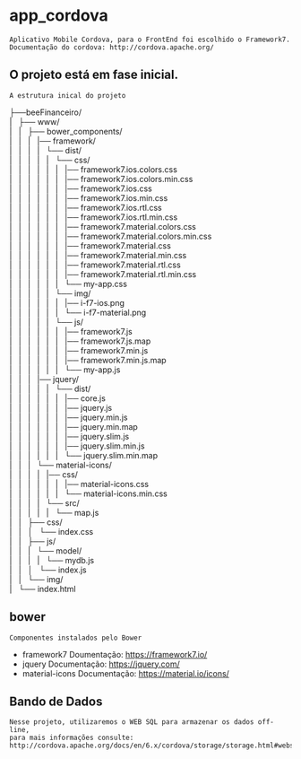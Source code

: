 # app_cordova

    Aplicativo Mobile Cordova, para o FrontEnd foi escolhido o Framework7.
    Documentação do cordova: http://cordova.apache.org/

## O projeto está em fase inicial.

    A estrutura inical do projeto

├──beeFinanceiro/<br>
|&nbsp;&nbsp;&nbsp;├── www/<br>
|&nbsp;&nbsp;&nbsp;|&nbsp;&nbsp;&nbsp;├── bower_components/<br>
|&nbsp;&nbsp;&nbsp;|&nbsp;&nbsp;&nbsp;|&nbsp;&nbsp;&nbsp;|── framework/<br>
|&nbsp;&nbsp;&nbsp;|&nbsp;&nbsp;&nbsp;|&nbsp;&nbsp;&nbsp;|&nbsp;&nbsp;&nbsp;└── dist/<br>
|&nbsp;&nbsp;&nbsp;|&nbsp;&nbsp;&nbsp;|&nbsp;&nbsp;&nbsp;|&nbsp;&nbsp;&nbsp;|&nbsp;&nbsp;&nbsp;└── css/<br>
|&nbsp;&nbsp;&nbsp;|&nbsp;&nbsp;&nbsp;|&nbsp;&nbsp;&nbsp;|&nbsp;&nbsp;&nbsp;|&nbsp;&nbsp;&nbsp;|&nbsp;&nbsp;&nbsp;|── framework7.ios.colors.css<br>
|&nbsp;&nbsp;&nbsp;|&nbsp;&nbsp;&nbsp;|&nbsp;&nbsp;&nbsp;|&nbsp;&nbsp;&nbsp;|&nbsp;&nbsp;&nbsp;|&nbsp;&nbsp;&nbsp;|── framework7.ios.colors.min.css<br>
|&nbsp;&nbsp;&nbsp;|&nbsp;&nbsp;&nbsp;|&nbsp;&nbsp;&nbsp;|&nbsp;&nbsp;&nbsp;|&nbsp;&nbsp;&nbsp;|&nbsp;&nbsp;&nbsp;|── framework7.ios.css<br>
|&nbsp;&nbsp;&nbsp;|&nbsp;&nbsp;&nbsp;|&nbsp;&nbsp;&nbsp;|&nbsp;&nbsp;&nbsp;|&nbsp;&nbsp;&nbsp;|&nbsp;&nbsp;&nbsp;|── framework7.ios.min.css<br>
|&nbsp;&nbsp;&nbsp;|&nbsp;&nbsp;&nbsp;|&nbsp;&nbsp;&nbsp;|&nbsp;&nbsp;&nbsp;|&nbsp;&nbsp;&nbsp;|&nbsp;&nbsp;&nbsp;|── framework7.ios.rtl.css<br>
|&nbsp;&nbsp;&nbsp;|&nbsp;&nbsp;&nbsp;|&nbsp;&nbsp;&nbsp;|&nbsp;&nbsp;&nbsp;|&nbsp;&nbsp;&nbsp;|&nbsp;&nbsp;&nbsp;|── framework7.ios.rtl.min.css<br>
|&nbsp;&nbsp;&nbsp;|&nbsp;&nbsp;&nbsp;|&nbsp;&nbsp;&nbsp;|&nbsp;&nbsp;&nbsp;|&nbsp;&nbsp;&nbsp;|&nbsp;&nbsp;&nbsp;|── framework7.material.colors.css<br>
|&nbsp;&nbsp;&nbsp;|&nbsp;&nbsp;&nbsp;|&nbsp;&nbsp;&nbsp;|&nbsp;&nbsp;&nbsp;|&nbsp;&nbsp;&nbsp;|&nbsp;&nbsp;&nbsp;|── framework7.material.colors.min.css<br>
|&nbsp;&nbsp;&nbsp;|&nbsp;&nbsp;&nbsp;|&nbsp;&nbsp;&nbsp;|&nbsp;&nbsp;&nbsp;|&nbsp;&nbsp;&nbsp;|&nbsp;&nbsp;&nbsp;|── framework7.material.css<br>
|&nbsp;&nbsp;&nbsp;|&nbsp;&nbsp;&nbsp;|&nbsp;&nbsp;&nbsp;|&nbsp;&nbsp;&nbsp;|&nbsp;&nbsp;&nbsp;|&nbsp;&nbsp;&nbsp;|── framework7.material.min.css<br>
|&nbsp;&nbsp;&nbsp;|&nbsp;&nbsp;&nbsp;|&nbsp;&nbsp;&nbsp;|&nbsp;&nbsp;&nbsp;|&nbsp;&nbsp;&nbsp;|&nbsp;&nbsp;&nbsp;|── framework7.material.rtl.css<br>
|&nbsp;&nbsp;&nbsp;|&nbsp;&nbsp;&nbsp;|&nbsp;&nbsp;&nbsp;|&nbsp;&nbsp;&nbsp;|&nbsp;&nbsp;&nbsp;|&nbsp;&nbsp;&nbsp;|── framework7.material.rtl.min.css<br>
|&nbsp;&nbsp;&nbsp;|&nbsp;&nbsp;&nbsp;|&nbsp;&nbsp;&nbsp;|&nbsp;&nbsp;&nbsp;|&nbsp;&nbsp;&nbsp;|&nbsp;&nbsp;&nbsp;└── my-app.css<br>
|&nbsp;&nbsp;&nbsp;|&nbsp;&nbsp;&nbsp;|&nbsp;&nbsp;&nbsp;|&nbsp;&nbsp;&nbsp;|&nbsp;&nbsp;&nbsp;└── img/<br>
|&nbsp;&nbsp;&nbsp;|&nbsp;&nbsp;&nbsp;|&nbsp;&nbsp;&nbsp;|&nbsp;&nbsp;&nbsp;|&nbsp;&nbsp;&nbsp;|&nbsp;&nbsp;&nbsp;|── i-f7-ios.png<br>
|&nbsp;&nbsp;&nbsp;|&nbsp;&nbsp;&nbsp;|&nbsp;&nbsp;&nbsp;|&nbsp;&nbsp;&nbsp;|&nbsp;&nbsp;&nbsp;|&nbsp;&nbsp;&nbsp;└── i-f7-material.png<br>
|&nbsp;&nbsp;&nbsp;|&nbsp;&nbsp;&nbsp;|&nbsp;&nbsp;&nbsp;|&nbsp;&nbsp;&nbsp;|&nbsp;&nbsp;&nbsp;└── js/<br>
|&nbsp;&nbsp;&nbsp;|&nbsp;&nbsp;&nbsp;|&nbsp;&nbsp;&nbsp;|&nbsp;&nbsp;&nbsp;|&nbsp;&nbsp;&nbsp;|&nbsp;&nbsp;&nbsp;|── framework7.js<br>
|&nbsp;&nbsp;&nbsp;|&nbsp;&nbsp;&nbsp;|&nbsp;&nbsp;&nbsp;|&nbsp;&nbsp;&nbsp;|&nbsp;&nbsp;&nbsp;|&nbsp;&nbsp;&nbsp;|── framework7.js.map<br>
|&nbsp;&nbsp;&nbsp;|&nbsp;&nbsp;&nbsp;|&nbsp;&nbsp;&nbsp;|&nbsp;&nbsp;&nbsp;|&nbsp;&nbsp;&nbsp;|&nbsp;&nbsp;&nbsp;|── framework7.min.js<br>
|&nbsp;&nbsp;&nbsp;|&nbsp;&nbsp;&nbsp;|&nbsp;&nbsp;&nbsp;|&nbsp;&nbsp;&nbsp;|&nbsp;&nbsp;&nbsp;|&nbsp;&nbsp;&nbsp;|── framework7.min.js.map<br>
|&nbsp;&nbsp;&nbsp;|&nbsp;&nbsp;&nbsp;|&nbsp;&nbsp;&nbsp;|&nbsp;&nbsp;&nbsp;|&nbsp;&nbsp;&nbsp;|&nbsp;&nbsp;&nbsp;└── my-app.js<br>
|&nbsp;&nbsp;&nbsp;|&nbsp;&nbsp;&nbsp;|&nbsp;&nbsp;&nbsp;|── jquery/<br>
|&nbsp;&nbsp;&nbsp;|&nbsp;&nbsp;&nbsp;|&nbsp;&nbsp;&nbsp;|&nbsp;&nbsp;&nbsp;|&nbsp;&nbsp;&nbsp;└── dist/<br>
|&nbsp;&nbsp;&nbsp;|&nbsp;&nbsp;&nbsp;|&nbsp;&nbsp;&nbsp;|&nbsp;&nbsp;&nbsp;|&nbsp;&nbsp;&nbsp;|&nbsp;&nbsp;&nbsp;|── core.js<br>
|&nbsp;&nbsp;&nbsp;|&nbsp;&nbsp;&nbsp;|&nbsp;&nbsp;&nbsp;|&nbsp;&nbsp;&nbsp;|&nbsp;&nbsp;&nbsp;|&nbsp;&nbsp;&nbsp;|── jquery.js<br>
|&nbsp;&nbsp;&nbsp;|&nbsp;&nbsp;&nbsp;|&nbsp;&nbsp;&nbsp;|&nbsp;&nbsp;&nbsp;|&nbsp;&nbsp;&nbsp;|&nbsp;&nbsp;&nbsp;|── jquery.min.js<br>
|&nbsp;&nbsp;&nbsp;|&nbsp;&nbsp;&nbsp;|&nbsp;&nbsp;&nbsp;|&nbsp;&nbsp;&nbsp;|&nbsp;&nbsp;&nbsp;|&nbsp;&nbsp;&nbsp;|── jquery.min.map<br>
|&nbsp;&nbsp;&nbsp;|&nbsp;&nbsp;&nbsp;|&nbsp;&nbsp;&nbsp;|&nbsp;&nbsp;&nbsp;|&nbsp;&nbsp;&nbsp;|&nbsp;&nbsp;&nbsp;|── jquery.slim.js<br>
|&nbsp;&nbsp;&nbsp;|&nbsp;&nbsp;&nbsp;|&nbsp;&nbsp;&nbsp;|&nbsp;&nbsp;&nbsp;|&nbsp;&nbsp;&nbsp;|&nbsp;&nbsp;&nbsp;|── jquery.slim.min.js<br>
|&nbsp;&nbsp;&nbsp;|&nbsp;&nbsp;&nbsp;|&nbsp;&nbsp;&nbsp;|&nbsp;&nbsp;&nbsp;|&nbsp;&nbsp;&nbsp;|&nbsp;&nbsp;&nbsp;└── jquery.slim.min.map<br>
|&nbsp;&nbsp;&nbsp;|&nbsp;&nbsp;&nbsp;|&nbsp;&nbsp;&nbsp;└── material-icons/<br>
|&nbsp;&nbsp;&nbsp;|&nbsp;&nbsp;&nbsp;|&nbsp;&nbsp;&nbsp;|&nbsp;&nbsp;&nbsp;|── css/<br>
|&nbsp;&nbsp;&nbsp;|&nbsp;&nbsp;&nbsp;|&nbsp;&nbsp;&nbsp;|&nbsp;&nbsp;&nbsp;|&nbsp;&nbsp;&nbsp;|&nbsp;&nbsp;&nbsp;|── material-icons.css<br>
|&nbsp;&nbsp;&nbsp;|&nbsp;&nbsp;&nbsp;|&nbsp;&nbsp;&nbsp;|&nbsp;&nbsp;&nbsp;|&nbsp;&nbsp;&nbsp;|&nbsp;&nbsp;&nbsp;└── material-icons.min.css<br>
|&nbsp;&nbsp;&nbsp;|&nbsp;&nbsp;&nbsp;|&nbsp;&nbsp;&nbsp;|&nbsp;&nbsp;&nbsp;└── src/<br>
|&nbsp;&nbsp;&nbsp;|&nbsp;&nbsp;&nbsp;|&nbsp;&nbsp;&nbsp;|&nbsp;&nbsp;&nbsp;|&nbsp;&nbsp;&nbsp;└── map.js<br>
|&nbsp;&nbsp;&nbsp;|&nbsp;&nbsp;&nbsp;├── css/<br>
|&nbsp;&nbsp;&nbsp;|&nbsp;&nbsp;&nbsp;│&nbsp;&nbsp;&nbsp;└── index.css<br>
|&nbsp;&nbsp;&nbsp;|&nbsp;&nbsp;&nbsp;├── js/<br>
|&nbsp;&nbsp;&nbsp;|&nbsp;&nbsp;&nbsp;|&nbsp;&nbsp;&nbsp;└── model/<br>
|&nbsp;&nbsp;&nbsp;|&nbsp;&nbsp;&nbsp;|&nbsp;&nbsp;&nbsp;|&nbsp;&nbsp;&nbsp;└── mydb.js<br>
|&nbsp;&nbsp;&nbsp;|&nbsp;&nbsp;&nbsp;│&nbsp;&nbsp;&nbsp;└── index.js<br>
|&nbsp;&nbsp;&nbsp;|&nbsp;&nbsp;&nbsp;└── img/<br>
|&nbsp;&nbsp;&nbsp;└── index.html<br>
    
## bower

    Componentes instalados pelo Bower
  * framework7 
        Doumentação: https://framework7.io/
  * jquery
        Documentação: https://jquery.com/
  * material-icons
        Documentação: https://material.io/icons/
        
## Bando de Dados

    Nesse projeto, utilizaremos o WEB SQL para armazenar os dados off-line, 
    para mais informações consulte: http://cordova.apache.org/docs/en/6.x/cordova/storage/storage.html#websql
